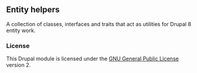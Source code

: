 ## Entity helpers

A collection of classes, interfaces and traits that act as utilities for Drupal 8 entity work.

### License

This Drupal module is licensed under the [GNU General Public License](./LICENSE.md) version 2.
